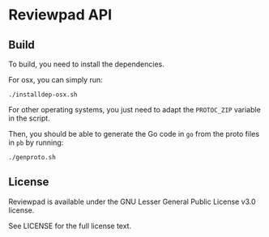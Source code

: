 # Reviewpad API

## Build

To build, you need to install the dependencies. 

For osx, you can simply run:

```
./installdep-osx.sh
```

For other operating systems, you just need to adapt the `PROTOC_ZIP` variable in the script.

Then, you should be able to generate the Go code in `go` from the proto files in `pb` by running:

```
./genproto.sh
```

## License

Reviewpad is available under the GNU Lesser General Public License v3.0 license.

See LICENSE for the full license text.